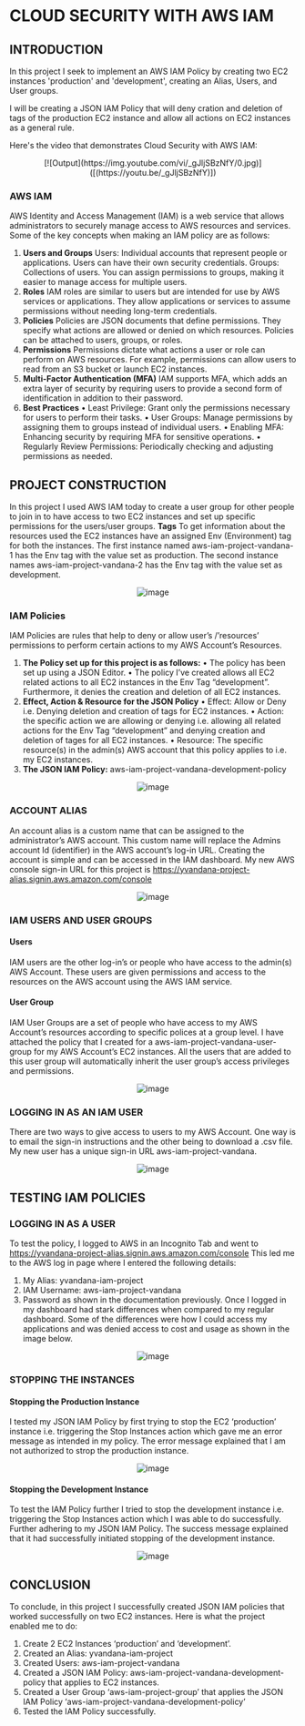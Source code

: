 # CLOUD SECURITY WITH AWS IAM
## INTRODUCTION

In this project I seek to implement an AWS IAM Policy by creating two EC2 instances 'production' and 'development', creating an Alias, Users, and User groups.

I will be creating a JSON IAM Policy that will deny cration and deletion of tags of the production EC2 instance and allow all actions on EC2 instances as a general rule.

Here's the video that demonstrates Cloud Security with AWS IAM:
<p align="center">
[![Output](https://img.youtube.com/vi/_gJljSBzNfY/0.jpg)]([(https://youtu.be/_gJljSBzNfY)])
</p>

### AWS IAM
AWS Identity and Access Management (IAM) is a web service that allows administrators to securely manage access to AWS resources and services.
Some of the key concepts when making an IAM policy are as follows:
1.	**Users and Groups**
Users: Individual accounts that represent people or applications. Users can have their own security credentials.
Groups: Collections of users. You can assign permissions to groups, making it easier to manage access for multiple users.
2.	**Roles**
IAM roles are similar to users but are intended for use by AWS services or applications. They allow applications or services to assume permissions without needing long-term credentials.
3.	**Policies**
Policies are JSON documents that define permissions. They specify what actions are allowed or denied on which resources. Policies can be attached to users, groups, or roles.
4.	**Permissions**
Permissions dictate what actions a user or role can perform on AWS resources. For example, permissions can allow users to read from an S3 bucket or launch EC2 instances.
5.	**Multi-Factor Authentication (MFA)**
IAM supports MFA, which adds an extra layer of security by requiring users to provide a second form of identification in addition to their password.
6.	**Best Practices**
•	Least Privilege: Grant only the permissions necessary for users to perform their tasks.
•	User Groups: Manage permissions by assigning them to groups instead of individual users.
•	Enabling MFA: Enhancing security by requiring MFA for sensitive operations.
•	Regularly Review Permissions: Periodically checking and adjusting permissions as needed.

## PROJECT CONSTRUCTION
In this project I used AWS IAM today to create a user group for other people to join in to have access to two EC2 instances and set up specific permissions for the users/user groups.
**Tags**
To get information about the resources used the EC2 instances have an assigned Env (Environment) tag for both the instances. The first instance named aws-iam-project-vandana-1 has the Env tag with the value set as production. The second instance names aws-iam-project-vandana-2 has the Env tag with the value set as development.
<p align="center">
<img  src="Assests/image-1.png" alt="image" align="center">
</p>

### IAM Policies
IAM Policies are rules that help to deny or allow user’s /’resources’ permissions to perform certain actions to my AWS Account’s Resources.
1.	**The Policy set up for this project is as follows:**
•	The policy has been set up using a JSON Editor.
•	The policy I’ve created allows all EC2 related actions to all EC2 instances in the Env Tag “development”. Furthermore, it denies the creation and deletion of all EC2 instances.
2.	**Effect, Action & Resource for the JSON Policy**
•	Effect: Allow or Deny i.e. Denying deletion and creation of tags for EC2 instances.
•	Action: the specific action we are allowing or denying i.e. allowing all related actions for the Env Tag “development” and denying creation and deletion of tages for all EC2 instances. 
•	Resource: The specific resource(s) in the admin(s) AWS account that this policy applies to i.e. my EC2 instances.
3.	**The JSON IAM Policy:**
aws-iam-project-vandana-development-policy
<p align = "center">
<img  src="Assests/image-2.png" alt="image" align="center">
</p>

### ACCOUNT ALIAS
An account alias is a custom name that can be assigned to the administrator’s AWS account. This custom name will replace the Admins account Id (identifier) in the AWS account’s log-in URL.
Creating the account is simple and can be accessed in the IAM dashboard.
My new AWS console sign-in URL for this project is https://yvandana-project-alias.signin.aws.amazon.com/console 
<p align = "center">
<img  src="Assests/image-3.png" alt="image" align="center">
</p>

### IAM USERS AND USER GROUPS
#### Users
IAM users are the other log-in’s or people who have access to the admin(s) AWS Account. These users are given permissions and access to the resources on the AWS account using the AWS IAM service.
#### User Group
IAM User Groups are a set of people who have access to my AWS Account’s resources according to specific polices at a group level.
I have attached the policy that I created for a aws-iam-project-vandana-user-group for my AWS Account’s EC2 instances. All the users that are added to this user group will automatically inherit the user group’s access privileges and permissions.
<p align = "center">
<img  src="Assests/image-4.png" alt="image" align="center">
</p>

### LOGGING IN AS AN IAM USER
There are two ways to give access to users to my AWS Account. One way is to email the sign-in instructions and the other being to download a .csv file.
My new user has a unique sign-in URL aws-iam-project-vandana.
<p align = "center">
<img  src="Assests/image-5.png" alt="image" align="center">
</p>

## TESTING IAM POLICIES
### LOGGING IN AS A USER
To test the policy, I logged to AWS in an Incognito Tab and went to https://yvandana-project-alias.signin.aws.amazon.com/console
This led me to the AWS log in page where I entered the following details:
1.	My Alias: yvandana-iam-project 
2.	IAM Username: aws-iam-project-vandana
3.	Password as shown in the documentation previously.
Once I logged in my dashboard had stark differences when compared to my regular dashboard. Some of the differences were how I could access my applications and was denied access to cost and usage as shown in the image below.
<p align = "center">
<img  src="Assests/image-6.png" alt="image" align="center">
</p>

### STOPPING THE INSTANCES
#### Stopping the Production Instance
I tested my JSON IAM Policy by first trying to stop the EC2 ‘production’ instance i.e. triggering the Stop Instances action which gave me an error message as intended in my policy.
The error message explained that I am not authorized to strop the production instance.
<p align = "center">
<img  src="Assests/image-7.png" alt="image" align="center">
</p>

#### Stopping the Development Instance
To test the IAM Policy further I tried to stop the development instance i.e. triggering the Stop Instances action which I was able to do successfully. Further adhering to my JSON IAM Policy.
The success message explained that it had successfully initiated stopping of the development instance.
<p align = "center">
<img  src="Assests/image-8.png" alt="image" align="center">
</p>

## CONCLUSION
To conclude, in this project I successfully created JSON IAM policies that worked successfully on two EC2 instances.
Here is what the project enabled me to do:
1.	Create 2 EC2 Instances ‘production’ and ‘development’.
2.	Created an Alias: yvandana-iam-project
3.	Created Users: aws-iam-project-vandana
4.  Created a JSON IAM Policy: aws-iam-project-vandana-development-policy that applies to EC2 instances.
5.	Created a User Group ‘aws-iam-project-group’ that applies the JSON IAM Policy ‘aws-iam-project-vandana-development-policy’
6.	Tested the IAM Policy successfully.
